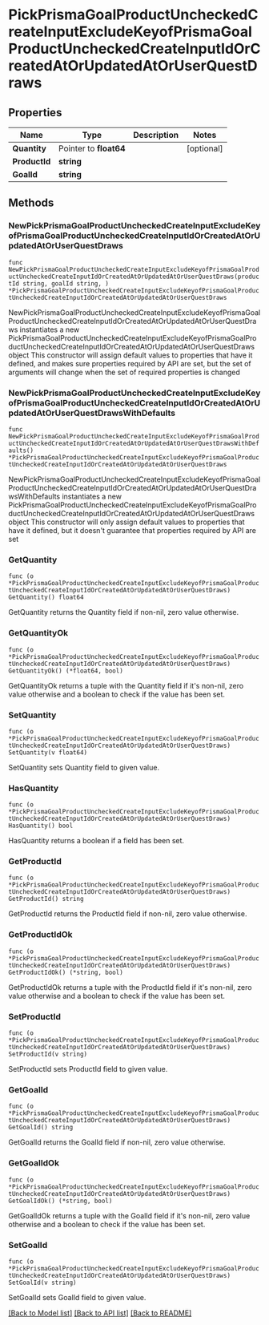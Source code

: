 # PickPrismaGoalProductUncheckedCreateInputExcludeKeyofPrismaGoalProductUncheckedCreateInputIdOrCreatedAtOrUpdatedAtOrUserQuestDraws

## Properties

Name | Type | Description | Notes
------------ | ------------- | ------------- | -------------
**Quantity** | Pointer to **float64** |  | [optional] 
**ProductId** | **string** |  | 
**GoalId** | **string** |  | 

## Methods

### NewPickPrismaGoalProductUncheckedCreateInputExcludeKeyofPrismaGoalProductUncheckedCreateInputIdOrCreatedAtOrUpdatedAtOrUserQuestDraws

`func NewPickPrismaGoalProductUncheckedCreateInputExcludeKeyofPrismaGoalProductUncheckedCreateInputIdOrCreatedAtOrUpdatedAtOrUserQuestDraws(productId string, goalId string, ) *PickPrismaGoalProductUncheckedCreateInputExcludeKeyofPrismaGoalProductUncheckedCreateInputIdOrCreatedAtOrUpdatedAtOrUserQuestDraws`

NewPickPrismaGoalProductUncheckedCreateInputExcludeKeyofPrismaGoalProductUncheckedCreateInputIdOrCreatedAtOrUpdatedAtOrUserQuestDraws instantiates a new PickPrismaGoalProductUncheckedCreateInputExcludeKeyofPrismaGoalProductUncheckedCreateInputIdOrCreatedAtOrUpdatedAtOrUserQuestDraws object
This constructor will assign default values to properties that have it defined,
and makes sure properties required by API are set, but the set of arguments
will change when the set of required properties is changed

### NewPickPrismaGoalProductUncheckedCreateInputExcludeKeyofPrismaGoalProductUncheckedCreateInputIdOrCreatedAtOrUpdatedAtOrUserQuestDrawsWithDefaults

`func NewPickPrismaGoalProductUncheckedCreateInputExcludeKeyofPrismaGoalProductUncheckedCreateInputIdOrCreatedAtOrUpdatedAtOrUserQuestDrawsWithDefaults() *PickPrismaGoalProductUncheckedCreateInputExcludeKeyofPrismaGoalProductUncheckedCreateInputIdOrCreatedAtOrUpdatedAtOrUserQuestDraws`

NewPickPrismaGoalProductUncheckedCreateInputExcludeKeyofPrismaGoalProductUncheckedCreateInputIdOrCreatedAtOrUpdatedAtOrUserQuestDrawsWithDefaults instantiates a new PickPrismaGoalProductUncheckedCreateInputExcludeKeyofPrismaGoalProductUncheckedCreateInputIdOrCreatedAtOrUpdatedAtOrUserQuestDraws object
This constructor will only assign default values to properties that have it defined,
but it doesn't guarantee that properties required by API are set

### GetQuantity

`func (o *PickPrismaGoalProductUncheckedCreateInputExcludeKeyofPrismaGoalProductUncheckedCreateInputIdOrCreatedAtOrUpdatedAtOrUserQuestDraws) GetQuantity() float64`

GetQuantity returns the Quantity field if non-nil, zero value otherwise.

### GetQuantityOk

`func (o *PickPrismaGoalProductUncheckedCreateInputExcludeKeyofPrismaGoalProductUncheckedCreateInputIdOrCreatedAtOrUpdatedAtOrUserQuestDraws) GetQuantityOk() (*float64, bool)`

GetQuantityOk returns a tuple with the Quantity field if it's non-nil, zero value otherwise
and a boolean to check if the value has been set.

### SetQuantity

`func (o *PickPrismaGoalProductUncheckedCreateInputExcludeKeyofPrismaGoalProductUncheckedCreateInputIdOrCreatedAtOrUpdatedAtOrUserQuestDraws) SetQuantity(v float64)`

SetQuantity sets Quantity field to given value.

### HasQuantity

`func (o *PickPrismaGoalProductUncheckedCreateInputExcludeKeyofPrismaGoalProductUncheckedCreateInputIdOrCreatedAtOrUpdatedAtOrUserQuestDraws) HasQuantity() bool`

HasQuantity returns a boolean if a field has been set.

### GetProductId

`func (o *PickPrismaGoalProductUncheckedCreateInputExcludeKeyofPrismaGoalProductUncheckedCreateInputIdOrCreatedAtOrUpdatedAtOrUserQuestDraws) GetProductId() string`

GetProductId returns the ProductId field if non-nil, zero value otherwise.

### GetProductIdOk

`func (o *PickPrismaGoalProductUncheckedCreateInputExcludeKeyofPrismaGoalProductUncheckedCreateInputIdOrCreatedAtOrUpdatedAtOrUserQuestDraws) GetProductIdOk() (*string, bool)`

GetProductIdOk returns a tuple with the ProductId field if it's non-nil, zero value otherwise
and a boolean to check if the value has been set.

### SetProductId

`func (o *PickPrismaGoalProductUncheckedCreateInputExcludeKeyofPrismaGoalProductUncheckedCreateInputIdOrCreatedAtOrUpdatedAtOrUserQuestDraws) SetProductId(v string)`

SetProductId sets ProductId field to given value.


### GetGoalId

`func (o *PickPrismaGoalProductUncheckedCreateInputExcludeKeyofPrismaGoalProductUncheckedCreateInputIdOrCreatedAtOrUpdatedAtOrUserQuestDraws) GetGoalId() string`

GetGoalId returns the GoalId field if non-nil, zero value otherwise.

### GetGoalIdOk

`func (o *PickPrismaGoalProductUncheckedCreateInputExcludeKeyofPrismaGoalProductUncheckedCreateInputIdOrCreatedAtOrUpdatedAtOrUserQuestDraws) GetGoalIdOk() (*string, bool)`

GetGoalIdOk returns a tuple with the GoalId field if it's non-nil, zero value otherwise
and a boolean to check if the value has been set.

### SetGoalId

`func (o *PickPrismaGoalProductUncheckedCreateInputExcludeKeyofPrismaGoalProductUncheckedCreateInputIdOrCreatedAtOrUpdatedAtOrUserQuestDraws) SetGoalId(v string)`

SetGoalId sets GoalId field to given value.



[[Back to Model list]](../README.md#documentation-for-models) [[Back to API list]](../README.md#documentation-for-api-endpoints) [[Back to README]](../README.md)


